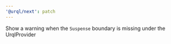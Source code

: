 ```yaml
---
'@urql/next': patch
---
```


Show a warning when the `Suspense` boundary is missing under the UrqlProvider
